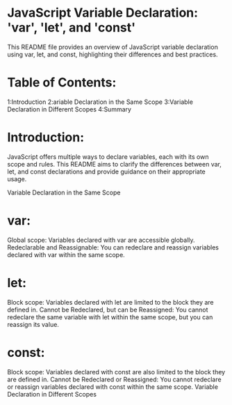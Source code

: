 # JavaScript Variable Declaration: 'var', 'let', and 'const'

This README file provides an overview of JavaScript variable declaration using var, let, and const, highlighting their differences and best practices.

# Table of Contents:
1:Introduction
2:ariable Declaration in the Same Scope
3:Variable Declaration in Different Scopes
4:Summary



# Introduction:
JavaScript offers multiple ways to declare variables, each with its own scope and rules. This README aims to clarify the differences between var, let, and const declarations and provide guidance on their appropriate usage.

Variable Declaration in the Same Scope
# var:
Global scope: Variables declared with var are accessible globally.
Redeclarable and Reassignable: You can redeclare and reassign variables declared with var within the same scope.

# let:
Block scope: Variables declared with let are limited to the block they are defined in.
Cannot be Redeclared, but can be Reassigned: You cannot redeclare the same variable with let within the same scope, but you can reassign its value.

# const:
Block scope: Variables declared with const are also limited to the block they are defined in.
Cannot be Redeclared or Reassigned: You cannot redeclare or reassign variables declared with const within the same scope.
Variable Declaration in Different Scopes








